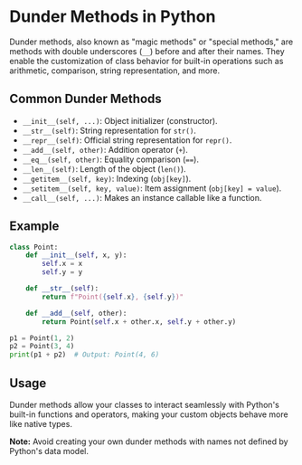 # Dunder Methods in Python

Dunder methods, also known as "magic methods" or "special methods," are methods with double underscores (`__`) before and after their names. They enable the customization of class behavior for built-in operations such as arithmetic, comparison, string representation, and more.

## Common Dunder Methods

- `__init__(self, ...)`: Object initializer (constructor).
- `__str__(self)`: String representation for `str()`.
- `__repr__(self)`: Official string representation for `repr()`.
- `__add__(self, other)`: Addition operator (`+`).
- `__eq__(self, other)`: Equality comparison (`==`).
- `__len__(self)`: Length of the object (`len()`).
- `__getitem__(self, key)`: Indexing (`obj[key]`).
- `__setitem__(self, key, value)`: Item assignment (`obj[key] = value`).
- `__call__(self, ...)`: Makes an instance callable like a function.

## Example

```python
class Point:
    def __init__(self, x, y):
        self.x = x
        self.y = y

    def __str__(self):
        return f"Point({self.x}, {self.y})"

    def __add__(self, other):
        return Point(self.x + other.x, self.y + other.y)

p1 = Point(1, 2)
p2 = Point(3, 4)
print(p1 + p2)  # Output: Point(4, 6)
```

## Usage

Dunder methods allow your classes to interact seamlessly with Python's built-in functions and operators, making your custom objects behave more like native types.

**Note:** Avoid creating your own dunder methods with names not defined by Python's data model.

